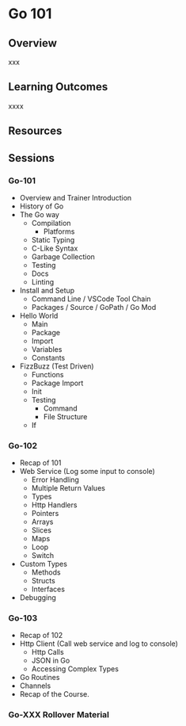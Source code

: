 # Go 101

## Overview

xxx

## Learning Outcomes

xxxx

## Resources

## Sessions

### Go-101

- Overview and Trainer Introduction
- History of Go
- The Go way
    - Compilation
        - Platforms
    - Static Typing
    - C-Like Syntax
    - Garbage Collection
    - Testing
    - Docs
    - Linting
- Install and Setup
    - Command Line / VSCode Tool Chain
    - Packages / Source / GoPath / Go Mod
- Hello World
    - Main
    - Package
    - Import
    - Variables
    - Constants
- FizzBuzz (Test Driven)
    - Functions
    - Package Import
    - Init
    - Testing
        - Command
        - File Structure
    - If


### Go-102
 - Recap of 101
 - Web Service (Log some input to console)
    - Error Handling
    - Multiple Return Values
    - Types
    - Http Handlers
    - Pointers
    - Arrays
    - Slices
    - Maps
    - Loop
    - Switch
 - Custom Types
    - Methods
    - Structs
    - Interfaces
 - Debugging

### Go-103
 - Recap of 102
 - Http Client (Call web service and log to console)
    - Http Calls
    - JSON in Go
    - Accessing Complex Types
 - Go Routines
 - Channels
 - Recap of the Course.

### Go-XXX Rollover Material
